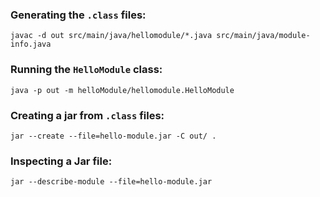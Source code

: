 

### Generating the `.class` files:

`javac -d out src/main/java/hellomodule/*.java src/main/java/module-info.java`

### Running the `HelloModule` class:

`java -p out -m helloModule/hellomodule.HelloModule`

### Creating a jar from `.class` files:

`jar --create --file=hello-module.jar -C out/ .`


### Inspecting a Jar file:

`jar --describe-module --file=hello-module.jar`